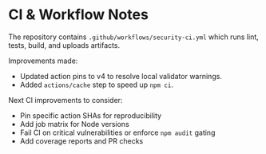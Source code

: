 # CI & Workflow Notes

The repository contains `.github/workflows/security-ci.yml` which runs lint, tests, build, and uploads artifacts.

Improvements made:
- Updated action pins to v4 to resolve local validator warnings.
- Added `actions/cache` step to speed up `npm ci`.

Next CI improvements to consider:
- Pin specific action SHAs for reproducibility
- Add job matrix for Node versions
- Fail CI on critical vulnerabilities or enforce `npm audit` gating
- Add coverage reports and PR checks
